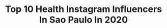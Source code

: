 ---
title: Top 10 Health Instagram Influencers In Sao Paulo In 2020
description: >-
  Find top health Instagram influencers in Sao Paulo in 2020. Most popular hashtags: #saopaulo #brasil #health #tbt.
platform: Instagram
hits: 51
text_top: See the best Instagram accounts on inBeat.
text_bottom: inBeat holds 51 Instagram influencers like this in Sao Paulo, Brazil for you to contact.
profiles:
  - username: "teohayashi"
    fullname: >-
      Teofilo Hayashi
    bio: >-
      Founder @dunamismovement ▪️Senior Leader @zionsaopaulo ▪️Colab Leader @thesend ▪️ Author of #NextLevel & #ReinoInabalavel ▪️Junia, Zach & Koa
    location: "Brazil"
    followers: 518887
    engagement: 281
    commentsToLikes: 0.015465
    id: ck0w24b5ymk3b0i191ho90iyj
    verified: false
    hashtags: "#thesend2020, #milagres, #dunamislifestyle, #dunamismulticonference"
  - username: "alinegoficial"
    fullname: >-
      Aline Gotschalg 🧿✨
    bio: >-
      Fashion, lifestyle, health, mom 📍São Paulo 📩 alinegotschalg@gmail.com
    location: "Brazil"
    followers: 2392199
    engagement: 272
    commentsToLikes: 0.052685
    id: ck0vy68ez2f9p0i19qmxwh2va
    verified: true
    hashtags: "#magalfeatgalinha, #somospremium, #luxsouthari"
  - username: "tcboficial"
    fullname: >-
      TCB
    bio: >-
      Os mais tradicionais eventos de condicionamento físico do país. Vem aí a Temporada 2020! E-mail: torneio@crossfitbrasil.com.br
    location: "Brazil"
    followers: 96523
    engagement: 115
    commentsToLikes: 0.020057
    id: ck0u7696a3xz90i19t27y2htg
    verified: false
    hashtags: "#box, #esporte, #educacaofisica, #gym"
  - username: "luadovalle"
    fullname: >-
      LUÃ DO VALLE
    bio: >-
      • Ator | Modelo 🎭 • ADM/MKT | ESPM • T|kT0k (130k+) • Eterno aprendiz • São Paulo📍 • Canal no YouTube LV ®
    location: "Brazil"
    followers: 45885
    engagement: 264
    commentsToLikes: 0.079335
    id: ck9hbzoxvj4q80j78tf8br63q
    verified: false
    hashtags: "#ouseuse, #turistando, #brazil, #tendencia"
  - username: "fernando.teixeira_"
    fullname: >-
      Fernando Teixeira
    bio: >-
      Tive uma ideia! 😁 São Paulo, BRA 🇧🇷 🇺🇸🇨🇱🇦🇷🇵🇪🇺🇾🇵🇾🇮🇹🏴󠁧󠁢󠁥󠁮󠁧󠁿🇮🇪🇧🇪🇳🇱🇫🇷🇪🇸🇵🇹...🔜🇲🇦 Head de Planejamento Estratégico Pós-graduado em Marketing
    location: "Brazil"
    followers: 11152
    engagement: 545
    commentsToLikes: 0.022667
    id: ck9weuw4oly870j78niapvq60
    verified: false
    hashtags: "#tbt, #ilhadomel, #instagood, #picoftheday"
  - username: "guilhermekramer"
    fullname: >-
      Kramer
    bio: >-
      Visual artist - São Paulo, Brasil.
    location: "Brazil"
    followers: 10316
    engagement: 432
    commentsToLikes: 0.045050
    id: ck15t35efg43f0i19rxdxiaui
    verified: false
    hashtags: "#coronavirus, #crowd, #mask, #art"
  - username: "marcogomes"
    fullname: >-
      Marco Gomes
    bio: >-
      Gama DF -> São Paulo -> New York -> Mariporã SP interneteiro profissional, imigrante empolgado, nerd veterano, fotógrafo amador, ciclista cotidiano.
    location: "Brazil"
    followers: 58585
    engagement: 269
    commentsToLikes: 0.012322
    id: ck601cu2wf99t0i141jtleofa
    verified: false
    hashtags: "#saopaulo, #newyork, #nyc, #caribe"
  - username: "paulo_ito"
    fullname: >-
      
    bio: >-
      Paulo Ito nasceu na capital da grande cidade de São Paulo, muito, muito tempo atrás. Começou a desenhar aos 3 e pintar na rua em 1997. Seu segredo é
    location: "Brazil"
    followers: 44520
    engagement: 311
    commentsToLikes: 0.035602
    id: ck5hoxgvcqepj0i11yc8h1j62
    verified: false
    hashtags: "#pauloito, #vil, #tbt, #historiaemquadrinhos"
  - username: "alfredopigatin"
    fullname: >-
      Alfredo Pigatin
    bio: >-
      Médico oftalmologista // SP A relatividade das coisas esta sob o olhar de cada um ... Deboísta em formação...🐕🌴🏞🌎🌞
    location: "Brazil"
    followers: 2358
    engagement: 1860
    commentsToLikes: 0.098477
    id: ck8t8lcdgkvvx0j78heo5if1u
    verified: false
    hashtags: "#saopaulo, #51yo, #beardstyle, #uomo"
  - username: "thaysncj"
    fullname: >-
      ✨Thays Fit  ✨
    bio: >-
      🏆𝑪𝒂𝒎𝒑𝒆𝒂 𝑵𝒂𝒄𝒊𝒐𝒏𝒂𝒍 - 𝑾𝒆𝒍𝒍𝒏𝒆𝒔𝒔 𝑭𝒊𝒕𝒏𝒆𝒔𝒔 𝑯𝒆𝒂𝒍𝒕𝒉 𝑳𝒊𝒇𝒆𝒔𝒕𝒚𝒍𝒆 . Embaixadora Max Titanium Suplementos Portugal 🇵🇹 📍𝑷𝒐𝒓𝒕𝒐, 𝑷𝒐𝒓𝒕𝒖𝒈𝒂𝒍
    location: "Brazil"
    followers: 91879
    engagement: 412
    commentsToLikes: 0.028569
    id: ckap6et6sfllw0i78292x42vx
    verified: false
    hashtags: "#shape, #lifestyle, #europe, #treino"
---